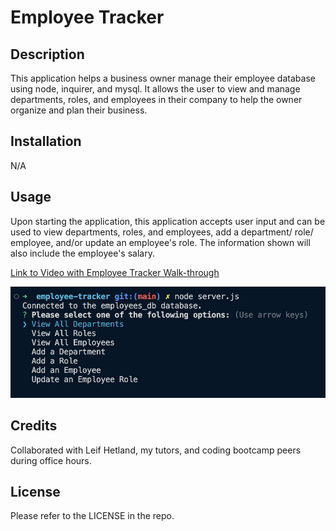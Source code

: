 # Employee Tracker

## Description

This application helps a business owner manage their employee database using node, inquirer, and mysql. It allows the user to view and manage departments, roles, and employees in their company to help the owner organize and plan their business. 

## Installation

N/A

## Usage

Upon starting the application, this application accepts user input and can be used to view departments, roles, and employees, add a department/ role/ employee, and/or update an employee's role. The information shown will also include the employee's salary. 

[Link to Video with Employee Tracker Walk-through](https://youtu.be/-kK5vCQrWuY?si=H2c2CabUIJvSMfL7)


![screenshot](./screenshot.jpg)


## Credits

Collaborated with Leif Hetland, my tutors, and coding bootcamp peers during office hours.

## License

Please refer to the LICENSE in the repo.